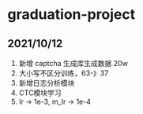 # graduation-project

## 2021/10/12
1. 新增 captcha 生成库生成数据 20w 
2. 大小写不区分训练，63-》37
3. 新增日志分析模块
4. CTC模块学习
5. lr -> 1e-3, m_lr -> 1e-4
